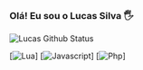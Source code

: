### Olá! Eu sou o Lucas Silva 🖐️

![Lucas Github Status](https://github-readme-stats.vercel.app/api?username=RebornRS&show_icons=true&theme=radical)

[![Lua](https://img.shields.io/badge/Lua-2C2D72?style=for-the-badge&logo=lua&logoColor=white)]
[![Javascript](https://img.shields.io/badge/JavaScript-323330?style=for-the-badge&logo=javascript&logoColor=F7DF1E)]
[![Php](https://img.shields.io/badge/PHP-777BB4?style=for-the-badge&logo=php&logoColor=white)]
